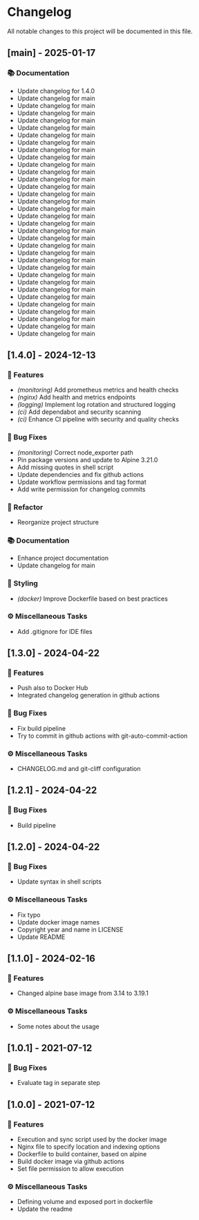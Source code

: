 # Changelog

All notable changes to this project will be documented in this file.

## [main] - 2025-01-17

### 📚 Documentation

- Update changelog for 1.4.0
- Update changelog for main
- Update changelog for main
- Update changelog for main
- Update changelog for main
- Update changelog for main
- Update changelog for main
- Update changelog for main
- Update changelog for main
- Update changelog for main
- Update changelog for main
- Update changelog for main
- Update changelog for main
- Update changelog for main
- Update changelog for main
- Update changelog for main
- Update changelog for main
- Update changelog for main
- Update changelog for main
- Update changelog for main
- Update changelog for main
- Update changelog for main
- Update changelog for main
- Update changelog for main
- Update changelog for main
- Update changelog for main
- Update changelog for main
- Update changelog for main
- Update changelog for main
- Update changelog for main
- Update changelog for main
- Update changelog for main
- Update changelog for main
- Update changelog for main

## [1.4.0] - 2024-12-13

### 🚀 Features

- *(monitoring)* Add prometheus metrics and health checks
- *(nginx)* Add health and metrics endpoints
- *(logging)* Implement log rotation and structured logging
- *(ci)* Add dependabot and security scanning
- *(ci)* Enhance CI pipeline with security and quality checks

### 🐛 Bug Fixes

- *(monitoring)* Correct node_exporter path
- Pin package versions and update to Alpine 3.21.0
- Add missing quotes in shell script
- Update dependencies and fix github actions
- Update workflow permissions and tag format
- Add write permission for changelog commits

### 🚜 Refactor

- Reorganize project structure

### 📚 Documentation

- Enhance project documentation
- Update changelog for main

### 🎨 Styling

- *(docker)* Improve Dockerfile based on best practices

### ⚙️ Miscellaneous Tasks

- Add .gitignore for IDE files

## [1.3.0] - 2024-04-22

### 🚀 Features

- Push also to Docker Hub
- Integrated changelog generation in github actions

### 🐛 Bug Fixes

- Fix build pipeline
- Try to commit in github actions with git-auto-commit-action

### ⚙️ Miscellaneous Tasks

- CHANGELOG.md and git-cliff configuration

## [1.2.1] - 2024-04-22

### 🐛 Bug Fixes

- Build pipeline

## [1.2.0] - 2024-04-22

### 🐛 Bug Fixes

- Update syntax in shell scripts

### ⚙️ Miscellaneous Tasks

- Fix typo
- Update docker image names
- Copyright year and name in LICENSE
- Update README

## [1.1.0] - 2024-02-16

### 🚀 Features

- Changed alpine base image from 3.14 to 3.19.1

### ⚙️ Miscellaneous Tasks

- Some notes about the usage

## [1.0.1] - 2021-07-12

### 🐛 Bug Fixes

- Evaluate tag in separate step

## [1.0.0] - 2021-07-12

### 🚀 Features

- Execution and sync script used by the docker image
- Nginx file to specify location and indexing options
- Dockerfile to build container, based on alpine
- Build docker image via github actions
- Set file permission to allow execution

### ⚙️ Miscellaneous Tasks

- Defining volume and exposed port in dockerfile
- Update the readme

<!-- generated by git-cliff -->

